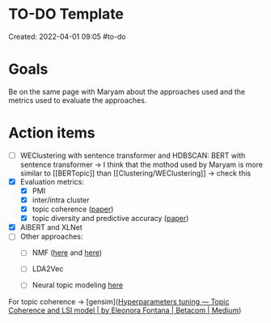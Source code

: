 # TO-DO Template
Created: 2022-04-01 09:05
#to-do 

# Goals
Be on the same page with Maryam about the approaches used and the metrics used to evaluate the approaches.

# Action items
- [ ] WEClustering with sentence transformer and HDBSCAN: BERT with sentence transformer -> I think that the mothod used by Maryam is more similar to [[BERTopic]] than [[Clustering/WEClustering]] -> check this
- [x] Evaluation metrics:
	- [x] PMI
	- [x] inter/intra cluster
	- [x] topic coherence ([paper](https://arxiv.org/pdf/2004.14914.pdf))
	- [x] topic diversity and predictive accuracy ([paper](https://arxiv.org/pdf/2103.00498.pdf))
- [x] AlBERT and XLNet
- [ ] Other approaches:
	- [ ] NMF ([here](https://towardsdatascience.com/topic-modeling-articles-with-nmf-8c6b2a227a45) and [here](https://medium.com/voice-tech-podcast/topic-modelling-using-nmf-2f510d962b6e))
	- [ ] LDA2Vec
	- [ ] Neural topic modeling [here](https://aclanthology.org/2021.findings-acl.382.pdf)


For topic coherence -> [gensim]([Hyperparameters tuning — Topic Coherence and LSI model | by Eleonora Fontana | Betacom | Medium](https://medium.com/betacom/hyperparameters-tuning-topic-coherence-and-lsi-model-d31701f8aeec#:~:text=Topic%20Coherence%20in%20Python%20As%20stated%20in%20the,in%20order%20to%20choose%20the%20best%20num_topics%20value.))